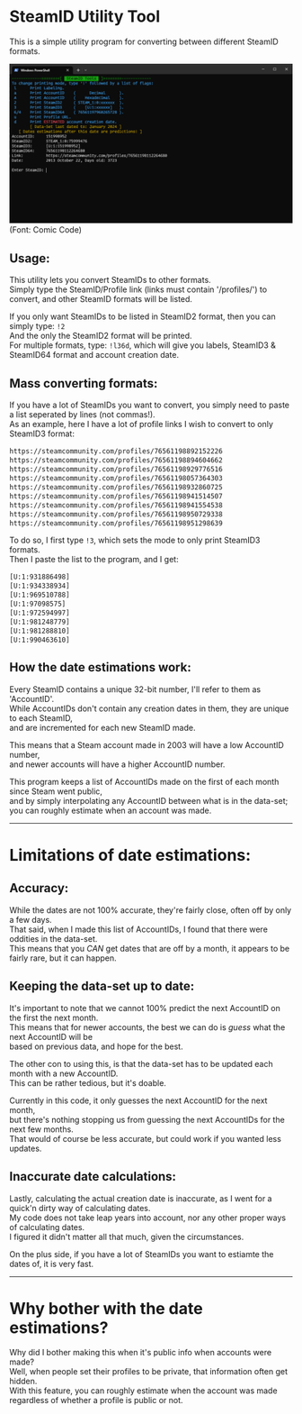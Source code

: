 # SteamID Utility Tool
This is a simple utility program for converting between different SteamID formats.

![SteamID utility program](https://github.com/xDahl/SteamID-Tool/blob/main/SteamIDProg.PNG?raw=true)
(Font: Comic Code)

## Usage:
This utility lets you convert SteamIDs to other formats.\
Simply type the SteamID/Profile link (links must contain '/profiles/') to convert, and other SteamID formats will be listed.

If you only want SteamIDs to be listed in SteamID2 format, then you can simply type: `!2`\
And the only the SteamID2 format will be printed.\
For multiple formats, type: `!l36d`, which will give you labels, SteamID3 & SteamID64 format and account creation date.

## Mass converting formats:
If you have a lot of SteamIDs you want to convert, you simply need to paste a list seperated by lines (not commas!).\
As an example, here I have a lot of profile links I wish to convert to only SteamID3 format:
```
https://steamcommunity.com/profiles/76561198892152226
https://steamcommunity.com/profiles/76561198894604662
https://steamcommunity.com/profiles/76561198929776516
https://steamcommunity.com/profiles/76561198057364303
https://steamcommunity.com/profiles/76561198932860725
https://steamcommunity.com/profiles/76561198941514507
https://steamcommunity.com/profiles/76561198941554538
https://steamcommunity.com/profiles/76561198950729338
https://steamcommunity.com/profiles/76561198951298639
```
To do so, I first type `!3`, which sets the mode to only print SteamID3 formats.\
Then I paste the list to the program, and I get:
```
[U:1:931886498]
[U:1:934338934]
[U:1:969510788]
[U:1:97098575]
[U:1:972594997]
[U:1:981248779]
[U:1:981288810]
[U:1:990463610]
```

## How the date estimations work:
Every SteamID contains a unique 32-bit number, I'll refer to them as 'AccountID'.\
While AccountIDs don't contain any creation dates in them, they are unique to each SteamID,\
and are incremented for each new SteamID made.

This means that a Steam account made in 2003 will have a low AccountID number,\
and newer accounts will have a higher AccountID number.

This program keeps a list of AccountIDs made on the first of each month since Steam went public,\
and by simply interpolating any AccountID between what is in the data-set;\
you can roughly estimate when an account was made.

---

# Limitations of date estimations:

## Accuracy:
While the dates are not 100% accurate, they're fairly close, often off by only a few days.\
That said, when I made this list of AccountIDs, I found that there were oddities in the data-set.\
This means that you _CAN_ get dates that are off by a month, it appears to be fairly rare, but it can happen.

## Keeping the data-set up to date:
It's important to note that we cannot 100% predict the next AccountID on the first the next month.\
This means that for newer accounts, the best we can do is _guess_ what the next AccountID will be\
based on previous data, and hope for the best.

The other con to using this, is that the data-set has to be updated each month with a new AccountID.\
This can be rather tedious, but it's doable.

Currently in this code, it only guesses the next AccountID for the next month,\
but there's nothing stopping us from guessing the next AccountIDs for the next few months.\
That would of course be less accurate, but could work if you wanted less updates.

## Inaccurate date calculations:
Lastly, calculating the actual creation date is inaccurate, as I went for a quick'n dirty way of calculating dates.\
My code does not take leap years into account, nor any other proper ways of calculating dates.\
I figured it didn't matter all that much, given the circumstances.

On the plus side, if you have a lot of SteamIDs you want to estiamte the dates of, it is very fast.

---

# Why bother with the date estimations?

Why did I bother making this when it's public info when accounts were made?\
Well, when people set their profiles to be private, that information often get hidden.\
With this feature, you can roughly estimate when the account was made regardless of whether a profile is public or not.
